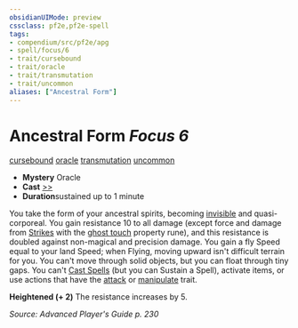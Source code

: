 ```yaml
---
obsidianUIMode: preview
cssclass: pf2e,pf2e-spell
tags:
- compendium/src/pf2e/apg
- spell/focus/6
- trait/cursebound
- trait/oracle
- trait/transmutation
- trait/uncommon
aliases: ["Ancestral Form"]
---
```

# Ancestral Form *Focus 6*   
[cursebound](rules/traits/cursebound-apg.md)  [oracle](rules/traits/oracle-apg.md)  [transmutation](rules/traits/transmutation.md)  [uncommon](rules/traits/uncommon.md)  

- **Mystery** Oracle
- **Cast** [>>](rules/core-rulebook/chapter-9-playing-the-game.md#Actions "Two-Action") 
- **Duration**sustained up to 1 minute

You take the form of your ancestral spirits, becoming [invisible](rules/conditions.md#Invisible) and quasi-corporeal. You gain resistance 10 to all damage (except force and damage from [Strikes](rules/actions/strike.md) with the [ghost touch](compendium/equipment/items/ghost-touch.md) property rune), and this resistance is doubled against non-magical and precision damage. You gain a fly Speed equal to your land Speed; when Flying, moving upward isn't difficult terrain for you. You can't move through solid objects, but you can float through tiny gaps. You can't [Cast Spells](rules/actions/cast-a-spell.md) (but you can Sustain a Spell), activate items, or use actions that have the [attack](rules/traits/attack.md) or [manipulate](rules/traits/manipulate.md) trait.

**Heightened (+ 2)** The resistance increases by 5.

*Source: Advanced Player's Guide p. 230*